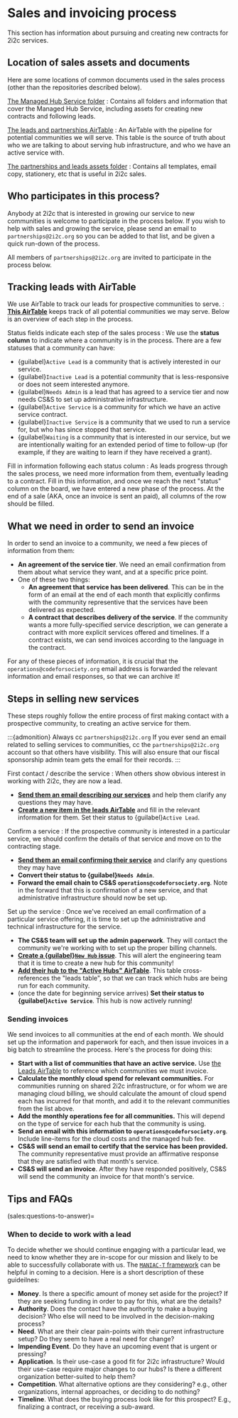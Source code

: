 # Sales and invoicing process

This section has information about pursuing and creating new contracts for 2i2c services.

## Location of sales assets and documents

Here are some locations of common documents used in the sales process (other than the repositories described below).

[The Managed Hub Service folder](https://drive.google.com/drive/folders/1QuvUvwFxPAxw-bJ6_zjgwKXPurHC6UfW?usp=sharing)
: Contains all folders and information that cover the Managed Hub Service, including assets for creating new contracts and following leads.

[The leads and partnerships AirTable](https://airtable.com/appDUEjjcSqHfilFD/tblxLUQ3ElIaaQuM8/viwXstuM3K48smZXW)
: An AirTable with the pipeline for potential communities we will serve.
  This table is the source of truth about who we are talking to about serving hub infrastructure, and who we have an active service with.

[The partnerships and leads assets folder](https://drive.google.com/drive/folders/1aMZILBmFSTYBSB9EwyV5wRpcuprM06dJ?usp=sharing)
: Contains all templates, email copy, stationery, etc that is useful in 2i2c sales.

## Who participates in this process?

Anybody at 2i2c that is interested in growing our service to new communities is welcome to participate in the process below.
If you wish to help with sales and growing the service, please send an email to `partnerships@2i2c.org` so you can be added to that list, and be given a quick run-down of the process.

All members of `partnerships@2i2c.org` are invited to participate in the process below.

## Tracking leads with AirTable

We use AirTable to track our leads for prospective communities to serve.
: [**This AirTable**](https://airtable.com/appDUEjjcSqHfilFD/tblxLUQ3ElIaaQuM8/viwXstuM3K48smZXW?blocks=hide) keeps track of all potential communities we may serve. Below is an overview of each step in the process.

Status fields indicate each step of the sales process
: We use the **status column** to indicate where a community is in the process. There are a few statuses that a community can have:

  - {guilabel}`Active Lead` is a community that is actively interested in our service.
  - {guilabel}`Inactive Lead` is a potential community that is less-responsive or does not seem interested anymore.
  - {guilabel}`Needs Admin` is a lead that has agreed to a service tier and now needs CS&S to set up administrative infrastructure.
  - {guilabel}`Active Service` is a community for which we have an active service contract.
  - {guilabel}`Inactive Service` is a community that we used to run a service for, but who has since stopped that service.
  - {guilabel}`Waiting` is a community that is interested in our service, but we are intentionally waiting for an extended period of time to follow-up (for example, if they are waiting to learn if they have received a grant).

Fill in information following each status column
: As leads progress through the sales process, we need more information from them, eventually leading to a contract. Fill in this information, and once we reach the next "status" column on the board, we have entered a new phase of the process. At the end of a sale (AKA, once an invoice is sent an paid), all columns of the row should be filled.

## What we need in order to send an invoice

In order to send an invoice to a community, we need a few pieces of information from them:

- **An agreement of the service tier**. We need an email confirmation from them about what service they want, and at a specific price point.
- One of these two things:
  - **An agreement that service has been delivered**. This can be in the form of an email at the end of each month that explicitly confirms with the community representive that the services have been delivered as expected.
  - **A contract that describes delivery of the service**. If the community wants a more fully-specified service description, we can generate a contract with more explicit services offered and timelines. If a contract exists, we can send invoices according to the language in the contract.

For any of these pieces of information, it is crucial that the `operations@codeforsociety.org` email address is forwarded the relevant information and email responses, so that we can archive it!

## Steps in selling new services

These steps roughly follow the entire process of first making contact with a prospective community, to creating an active service for them.

:::{admonition} Always cc `partnerships@2i2c.org`
If you ever send an email related to selling services to communities, cc the `partnerships@2i2c.org` account so that others have visibility.
This will also ensure that our fiscal sponsorship admin team gets the email for their records.
:::

First contact / describe the service
: When others show obvious interest in working with 2i2c, they are now a lead.

  - [**Send them an email describing our services**](https://docs.google.com/document/d/18h4mn2cB96w-jyqFef2x6RmHwbr_wQ8CN1-BK6jFqvQ/edit?usp=sharing) and help them clarify any questions they may have.
  - [**Create a new item in the leads AirTable**](https://airtable.com/appDUEjjcSqHfilFD/tblxLUQ3ElIaaQuM8/viwXstuM3K48smZXW?blocks=hide) and fill in the relevant information for them. Set their status to {guilabel}`Active Lead`.

Confirm a service
: If the prospective community is interested in a particular service, we should confirm the details of that service and move on to the contracting stage.

  - [**Send them an email confirming their service**](https://docs.google.com/document/d/1BUuk_giDKSADsL8QeKnWonBXmJcpnH5sAER6c8H_yn4/edit?usp=sharing) and clarify any questions they may have
  - **Convert their status to {guilabel}`Needs Admin`**.
  - **Forward the email chain to CS&S `operations@codeforsociety.org`**. Note in the forward that this is confirmation of a new service, and that administrative infrastructure should now be set up.

Set up the service
: Once we've received an email confirmation of a particular service offering, it is time to set up the administrative and technical infrastructure for the service.

  - **The CS&S team will set up the admin paperwork**. They will contact the community we're working with to set up the proper billing channels.
  - [**Create a {guilabel}`New Hub` issue**](https://github.com/2i2c-org/infrastructure/issues/new?assignees=&labels=type%3A+hub&template=2_new-hub.yml&title=%5BNew+Hub%5D+%7B%7B+HUB+NAME+%7D%7D). This will alert the engineering team that it is time to create a new hub for this community!
  - [**Add their hub to the "Active Hubs" AirTable**](https://airtable.com/appDUEjjcSqHfilFD/tbljaAnHkE4Ry8j9J/viwVt9283ZKimUg4o?blocks=hide). This table cross-references the "leads table", so that we can track which hubs are being run for each community.
  - (once the date for beginning service arrives) **Set their status to {guilabel}`Active Service`**. This hub is now actively running!

### Sending invoices

We send invoices to all communities at the end of each month.
We should set up the information and paperwork for each, and then issue invoices in a big batch to streamline the process.
Here's the process for doing this:

- **Start with a list of communities that have an active service.** Use [the Leads AirTable](https://airtable.com/appDUEjjcSqHfilFD/tblxLUQ3ElIaaQuM8/viwXstuM3K48smZXW?blocks=hide) to reference which communities we must invoice.
- **Calculate the monthly cloud spend for relevant communities.** For communities running on shared 2i2c infrastructure, or for whom we are managing cloud billing, we should calculate the amount of cloud spend each has incurred for that month, and add it to the relevant communities from the list above.
- **Add the monthly operations fee for all communities.** This will depend on the type of service for each hub that the community is using.
- **Send an email with this information to `operations@codeforsociety.org`**. Include line-items for the cloud costs and the managed hub fee.
- **CS&S will send an email to certify that the service has been provided.** The community representative must provide an affirmative response that they are satisfied with that month's service.
- **CS&S will send an invoice**. After they have responded positively, CS&S will send the community an invoice for that month's service.

## Tips and FAQs

(sales:questions-to-answer)=
### When to decide to work with a lead

To decide whether we should continue engaging with a particular lead, we need to know whether they are in-scope for our mission and likely to be able to successfully collaborate with us.
The [`MANIAC-T` framework](https://xxiibrands.com/sales/qualify-your-sales-leads-with-maniac-t/) can be helpful in coming to a decision. Here is a short description of these guideilnes:

* **Money**. Is there a specific amount of money set aside for the project? If they are seeking funding in order to pay for this, what are the details?
* **Authority**. Does the contact have the authority to make a buying decision? Who else will need to be involved in the decision-making process?
* **Need**. What are their clear pain-points with their current infrastructure setup? Do they seem to have a real need for change?
* **Impending Event**. Do they have an upcoming event that is urgent or pressing?
* **Application**. Is their use-case a good fit for 2i2c infrastructure? Would their use-case require major changes to our hubs? Is there a different organization better-suited to help them?
* **Competition**. What alternative options are they considering? e.g., other organizations, internal approaches, or deciding to do nothing?
* **Timeline**. What does the buying process look like for this prospect? E.g., finalizing a contract, or receiving a sub-award.
